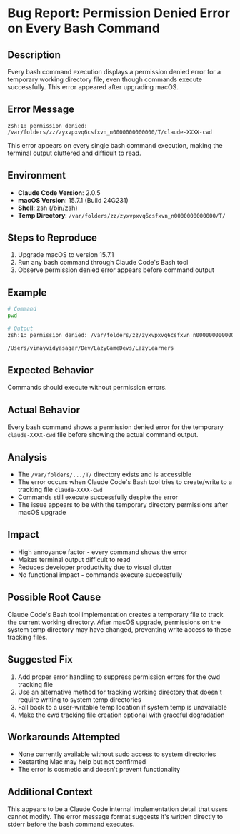 # Bug Report: Permission Denied Error on Every Bash Command

## Description
Every bash command execution displays a permission denied error for a temporary working directory file, even though commands execute successfully. This error appeared after upgrading macOS.

## Error Message
```
zsh:1: permission denied: /var/folders/zz/zyxvpxvq6csfxvn_n0000000000000/T/claude-XXXX-cwd
```

This error appears on every single bash command execution, making the terminal output cluttered and difficult to read.

## Environment
- **Claude Code Version**: 2.0.5
- **macOS Version**: 15.7.1 (Build 24G231)
- **Shell**: zsh (/bin/zsh)
- **Temp Directory**: `/var/folders/zz/zyxvpxvq6csfxvn_n0000000000000/T/`

## Steps to Reproduce
1. Upgrade macOS to version 15.7.1
2. Run any bash command through Claude Code's Bash tool
3. Observe permission denied error appears before command output

## Example
```bash
# Command
pwd

# Output
zsh:1: permission denied: /var/folders/zz/zyxvpxvq6csfxvn_n0000000000000/T/claude-c0e6-cwd

/Users/vinayvidyasagar/Dev/LazyGameDevs/LazyLearners
```

## Expected Behavior
Commands should execute without permission errors.

## Actual Behavior
Every bash command shows a permission denied error for the temporary `claude-XXXX-cwd` file before showing the actual command output.

## Analysis
- The `/var/folders/.../T/` directory exists and is accessible
- The error occurs when Claude Code's Bash tool tries to create/write to a tracking file `claude-XXXX-cwd`
- Commands still execute successfully despite the error
- The issue appears to be with the temporary directory permissions after macOS upgrade

## Impact
- High annoyance factor - every command shows the error
- Makes terminal output difficult to read
- Reduces developer productivity due to visual clutter
- No functional impact - commands execute successfully

## Possible Root Cause
Claude Code's Bash tool implementation creates a temporary file to track the current working directory. After macOS upgrade, permissions on the system temp directory may have changed, preventing write access to these tracking files.

## Suggested Fix
1. Add proper error handling to suppress permission errors for the cwd tracking file
2. Use an alternative method for tracking working directory that doesn't require writing to system temp directories
3. Fall back to a user-writable temp location if system temp is unavailable
4. Make the cwd tracking file creation optional with graceful degradation

## Workarounds Attempted
- None currently available without sudo access to system directories
- Restarting Mac may help but not confirmed
- The error is cosmetic and doesn't prevent functionality

## Additional Context
This appears to be a Claude Code internal implementation detail that users cannot modify. The error message format suggests it's written directly to stderr before the bash command executes.
